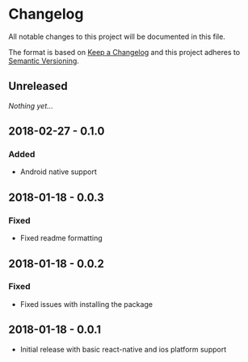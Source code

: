 # Changelog
All notable changes to this project will be documented in this file.

The format is based on [Keep a Changelog](http://keepachangelog.com/en/1.0.0/)
and this project adheres to [Semantic Versioning](http://semver.org/spec/v2.0.0.html).

## Unreleased

_Nothing yet..._

## 2018-02-27 - 0.1.0
### Added
- Android native support

## 2018-01-18 - 0.0.3
### Fixed
- Fixed readme formatting

## 2018-01-18 - 0.0.2
### Fixed
- Fixed issues with installing the package

## 2018-01-18 - 0.0.1
- Initial release with basic react-native and ios platform support
